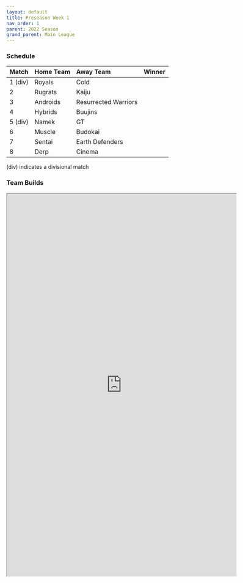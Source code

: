 ```yaml
---
layout: default
title: Preseason Week 1
nav_order: 1
parent: 2022 Season
grand_parent: Main League
---
```

### Schedule

| Match   | Home Team | Away Team            | Winner |
|:--------|:----------|:---------------------|:-------|
| 1 (div) | Royals    | Cold                 |        |
| 2       | Rugrats   | Kaiju                |        |
| 3       | Androids  | Resurrected Warriors |        |
| 4       | Hybrids   | Buujins              |        |
| 5 (div) | Namek     | GT                   |        |
| 6       | Muscle    | Budokai              |        |
| 7       | Sentai    | Earth Defenders      |        |
| 8       | Derp      | Cinema               |        |


(div) indicates a divisional match

### Team Builds

<iframe width=600 height=1000 scrolling="yes" src="https://docs.google.com/document/d/e/2PACX-1vQXF_u9CAKxaRjur5bSpz_FIxizTOHPnDu4rNBbo6UHe5FI0Yb9TYWY3nKjCo046EAVMlKbnhj6PPmf/pub?embedded=true"></iframe> 	 	 	 	 	 	 